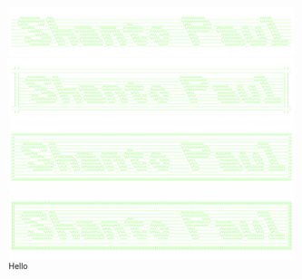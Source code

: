 
<img src="./ascii-art-image.png">
<img src="./ascii-art-image02.png">
<img src="./ascii-art-image03.png">
<img src="./ascii-art-image04.png">
Hello